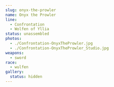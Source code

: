 ```yaml
---
slug: onyx-the-prowler
name: Onyx the Prowler
line:
  - Confrontation
  - Wolfen of Yllia
status: unassembled
photos:
  - ./Confrontation-OnyxTheProwler.jpg
  - ./Confrontation-OnyxTheProwler_Studio.jpg
weapons:
  - sword
race:
  - wulfen
gallery:
  status: hidden
---
```

